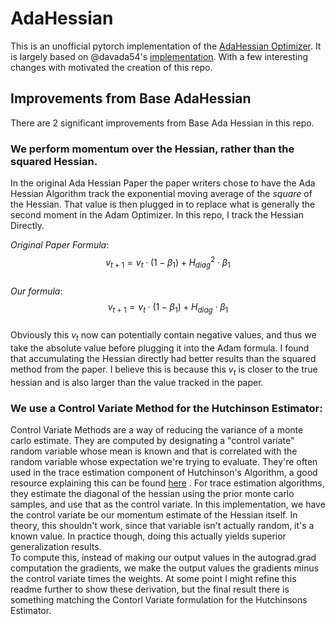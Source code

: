 # AdaHessian

This is an unofficial pytorch implementation of the [AdaHessian Optimizer](https://arxiv.org/abs/2006.00719). It is largely based on @davada54's [implementation](https://github.com/davda54/ada-hessian/tree/master). With a few interesting changes with motivated the creation of this repo. 

## Improvements from Base AdaHessian
There are 2  significant improvements from Base Ada Hessian in this repo. 

### We perform momentum over the Hessian, rather than the squared Hessian.
In the original Ada Hessian Paper the paper writers chose to have the Ada Hessian Algorithm track the exponential moving average of the *square* of the Hessian. That value is then plugged in to replace what is generally the second moment in the Adam Optimizer. In this repo, I track the Hessian Directly. <br/>

_Original Paper Formula_:<br/>
$$v_{t+1} = v_t \cdot (1 - \beta_1 ) + H_{diag}^2 \cdot \beta_1$$ <br/>
_Our formula_:<br/>
$$v_{t+1} = v_{t} \cdot (1 - \beta_1 ) +  H_{diag} \cdot  \beta_1$$ <br/>
Obviously this $v_t$ now can potentially contain negative values, and thus we take the absolute value before plugging it into the Adam formula. I found that accumulating the Hessian directly had better results than the squared method from the paper. I believe this is because this $v_t$ is closer to the true hessian and is also larger than the value tracked in the paper. 

### We use a Control Variate Method for the Hutchinson Estimator:

Control Variate Methods are a way of reducing the variance of a monte carlo estimate. They are computed by designating a "control variate" random variable whose mean is known and that is correlated with the random variable whose expectation we're trying to evaluate. They're often used in the trace estimation component of Hutchinson's Algorithm, a good resource explaining this can be found [here](https://www.nowozin.net/sebastian/blog/thoughts-on-trace-estimation-in-deep-learning.html) . For trace estimation algorithms, they estimate the diagonal of the hessian using the prior monte carlo samples, and use that as the control variate. In this implementation, we have the control variate be our momentum estimate of the Hessian itself. In theory, this shouldn't work, since that variable isn't actually random, it's a known value. In practice though, doing this actually yields superior generalization results. <br/>
To compute this, instead of making our output values in the autograd.grad computation the gradients, we make the output values the gradients minus the control variate times the weights. At some point I might refine this readme further to show these derivation, but the final result there is something matching the Contorl Variate formulation for the Hutchinsons Estimator.
